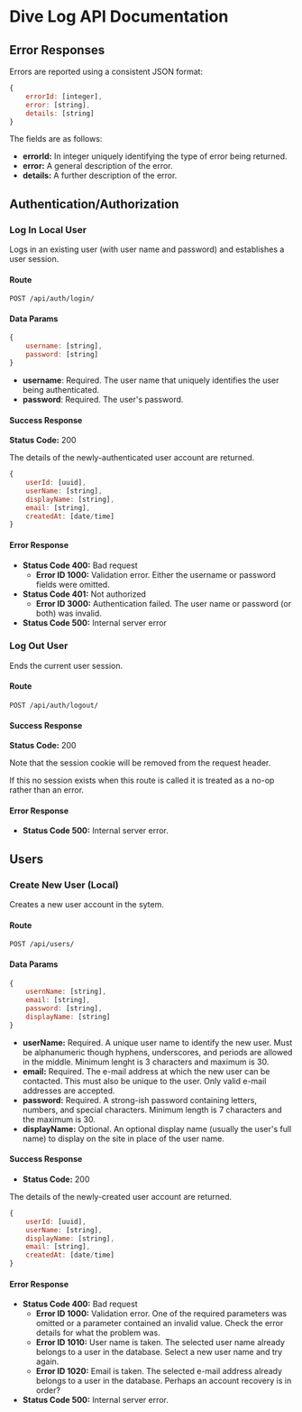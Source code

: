 # Dive Log API Documentation
## Error Responses

Errors are reported using a consistent JSON format:

```javascript
{
	errorId: [integer],
	error: [string],
	details: [string]
}
```

The fields are as follows:
* __errorId:__ In integer uniquely identifying the type of error being returned.
* __error:__ A general description of the error.
* __details:__ A further description of the error.

## Authentication/Authorization

### Log In Local User

Logs in an existing user (with user name and password) and establishes a user session.

#### Route
```
POST /api/auth/login/
```

#### Data Params
```javascript
{
	username: [string],
	password: [string]
}
```
* __username__: Required. The user name that uniquely identifies the user being authenticated.
* __password__: Required. The user's password.

#### Success Response
__Status Code:__ 200

The details of the newly-authenticated user account are returned.

```javascript
{
	userId: [uuid],
	userName: [string],
	displayName: [string],
	email: [string],
	createdAt: [date/time]
}
```

#### Error Response
* __Status Code 400:__ Bad request
  * __Error ID 1000:__ Validation error. Either the username or password fields were omitted.
* __Status Code 401:__ Not authorized
  * __Error ID 3000:__ Authentication failed. The user name or password (or both) was invalid.
* __Status Code 500:__ Internal server error

### Log Out User

Ends the current user session.

#### Route
```
POST /api/auth/logout/
```

#### Success Response
__Status Code:__ 200

Note that the session cookie will be removed from the request header.

If this no session exists when this route is called it is treated as a no-op rather
than an error.

#### Error Response
* __Status Code 500:__ Internal server error.

## Users

### Create New User (Local)

Creates a new user account in the sytem.

#### Route
```
POST /api/users/
```

#### Data Params
```javascript
{
	usernName: [string],
	email: [string],
	password: [string],
	displayName: [string]
}
```

* __userName:__ Required. A unique user name to identify the new user. Must be alphanumeric though hyphens, underscores, and periods are allowed in the middle. Minimum lenght is 3 characters and maximum is 30.
* __email:__ Required. The e-mail address at which the new user can be contacted. This must also be unique to the user. Only valid e-mail addresses are accepted.
* __password:__ Required. A strong-ish password containing letters, numbers, and special characters. Minimum length is 7 characters and the maximum is 30.
* __displayName:__ Optional. An optional display name (usually the user's full name) to display on the site in place of the user name.

#### Success Response
* __Status Code:__ 200

The details of the newly-created user account are returned.

```javascript
{
	userId: [uuid],
	userName: [string],
	displayName: [string],
	email: [string],
	createdAt: [date/time]
}
```

#### Error Response
* __Status Code 400:__ Bad request
  * __Error ID 1000:__ Validation error. One of the required parameters was omitted or a parameter contained an invalid value. Check the error details for what the problem was.
  * __Error ID 1010:__ User name is taken. The selected user name already belongs to a user in the database. Select a new user name and try again.
  * __Error ID 1020:__ Email is taken. The selected e-mail address already belongs to a user in the database. Perhaps an account recovery is in order?
* __Status Code 500:__ Internal server error.
